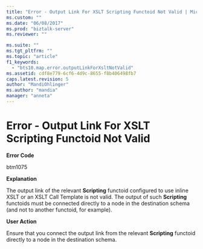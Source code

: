 ```yaml
---
title: "Error - Output Link For XSLT Scripting Functoid Not Valid | Microsoft Docs"
ms.custom: ""
ms.date: "06/08/2017"
ms.prod: "biztalk-server"
ms.reviewer: ""

ms.suite: ""
ms.tgt_pltfrm: ""
ms.topic: "article"
f1_keywords: 
  - "bts10.map.error.outputLinkForXsltNotValid"
ms.assetid: cdf8e779-6cf6-4d9c-8655-f8b406498fb7
caps.latest.revision: 5
author: "MandiOhlinger"
ms.author: "mandia"
manager: "anneta"
---
```

# Error - Output Link For XSLT Scripting Functoid Not Valid
**Error Code**  
  
 btm1075  
  
 **Explanation**  
  
 The output link of the relevant **Scripting** functoid configured to use inline XSLT or an XSLT Call Template is not valid. The output of such **Scripting** functoids must be connected directly to a node in the destination schema (and not to another functoid, for example).  
  
 **User Action**  
  
 Ensure that you connect the output link from the relevant **Scripting** functoid directly to a node in the destination schema.
